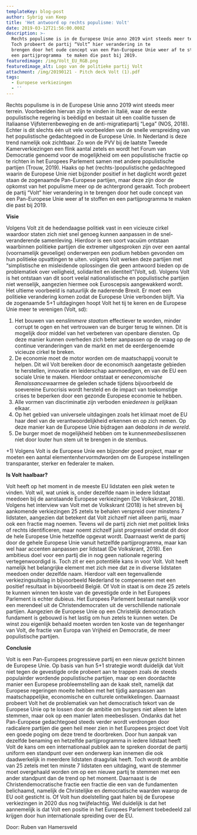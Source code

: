 ```yaml
---
templateKey: blog-post
author: Sybrig van Keep
title: 'Het antwoord op rechts populisme: Volt'
date: 2019-03-12T21:56:00.000Z
description: >-
  Rechts populisme is in de Europese Unie anno 2019 wint steeds meer terrein.
  Toch probeert de partij “Volt” hier verandering in te
  brengen door het oude concept van een Pan-Europese Unie weer af te stoffen en
  een partijprogramma  te maken die past bij 2019.
featuredimage: /img/Volt_EU_RGB.png
featuredimage_alt: Logo van de politieke partij Volt
attachment: /img/20190121 - Pitch deck Volt (1).pdf
tags:
  - Europese verkiezingen
  - ''
---
```

Rechts populisme is in de Europese Unie anno 2019 wint steeds meer terrein. Voorbeelden hiervan zijn te vinden in Italië, waar de eerste populistische regering is beëdigd en bestaat uit een coalitie tussen de Italiaanse Vijfsterrenbeweging en de anti-migratiepartij “Lega” (NOS, 2018). Echter is dit slechts één uit vele voorbeelden van de snelle verspreiding van het populistische gedachtegoed in de Europese Unie. In Nederland is deze trend namelijk ook zichtbaar. Zo won de PVV bij de laatste Tweede Kamerverkiezingen een flink aantal zetels en wordt het Forum van Democratie genoemd voor de mogelijkheid om een populistische fractie op te richten in het Europees Parlement samen met andere populistische partijen (Trouw, 2019). Haaks op het (rechts-)populistische gedachtegoed waarin de Europese Unie niet bijzonder positief in het daglicht wordt gezet staan de zogenaamde Pan-Europese partijen, maar deze zijn door de opkomst van het populisme meer op de achtergrond geraakt. Toch probeert de partij “Volt” hier verandering in te brengen door het oude concept van een Pan-Europese Unie weer af te stoffen en een partijprogramma te maken die past bij 2019.



**Visie**

Volgens Volt zit de hedendaagse politiek vast in een vicieuze cirkel waardoor staten zich niet snel genoeg kunnen aanpassen in de snel- veranderende samenleving. Hierdoor is een soort vacuüm ontstaan waarbinnen politieke partijen die extremer uitgesproken zijn over een aantal (voornamelijk gevoelige) onderwerpen een podium hebben gevonden om hun politieke opvattingen te uiten. volgens Volt werken deze partijen met “simplistische en misleidende oplossingen die geen antwoord bieden op de problematiek over veiligheid, solidariteit en identiteit”(Volt, sd). Volgens Volt is het ontstaan van dit soort veelal nationalistische en populistische partijen niet wenselijk, aangezien hiermee ook Euroscepsis aangewakkerd wordt. Het ultieme voorbeeld is natuurlijk de naderende Brexit. Er moet een politieke verandering komen zodat de Europese Unie verbonden blijft. Via de zogenaamde 5+1 uitdagingen hoopt Volt het tij te keren en de Europese Unie meer te verenigen (Volt, sd):

1. Het bouwen van een*slimmere staat*om effectiever te worden, minder corrupt te ogen en het vertrouwen van de burger terug te winnen. Dit is mogelijk door middel van het verbeteren van openbare diensten. Op deze manier kunnen overheden zich beter aanpassen op de vraag op de continue veranderingen van de markt en met de eerdergenoemde vicieuze cirkel te breken.
2. De economie moet de motor worden om de maatschappij vooruit te helpen. Dit wil Volt bereiken door de economisch aangetaste gebieden te herstellen, innovatie en leiderschap aanmoedigen, en van de EU een sociale Unie te maken. Hierdoor ontstaat er een*economische Renaissance*waarmee de geleden schade tijdens bijvoorbeeld de soevereine Eurocrisis wordt hersteld en de impact van toekomstige crises te beperken door een gezonde Europese economie te hebben.
3. Alle vormen van discriminatie zijn verboden en*iedereen is gelijk*aan elkaar.
4. Op het gebied van universele uitdagingen zoals het klimaat moet de EU haar deel van de verantwoordelijkheid erkennen en op zich nemen. Op deze manier kan de Europese Unie bijdragen aan de*balans in de wereld*.
5. De burger moet de mogelijkheid hebben om te kunnen*meebeslissen*en niet door louter hun stem uit te brengen in de stembus.

+1) Volgens Volt is de Europese Unie een bijzonder goed project, maar er moeten een aantal elementen*hervormd*worden om de Europese instellingen transparanter, sterker en federaler te maken.





**Is Volt haalbaar?**

Volt heeft op het moment in de meeste EU lidstaten een plek weten te vinden. Volt wil, wat uniek is, onder dezelfde naam in iedere lidstaat meedoen bij de aanstaande Europese verkiezingen (De Volkskrant, 2018). Volgens het interview van Volt met de Volkskrant (2018) is het streven bij aankomende verkiezingen 25 zetels te behalen verspreid over minstens 7 lidstaten, aangezien dat betekent dat Volt zichzelf niet alleen partij, maar ook een fractie mag noemen. Tevens wil de partij zich niet met politiek links of rechts identificeren, maar noemt zichzelf juist progressief omdat dit door de hele Europese Unie hetzelfde opgevat wordt. Daarnaast werkt de partij door de gehele Europese Unie vanuit hetzelfde partijprogramma, maar kan wel haar accenten aanpassen per lidstaat (De Volkskrant, 2018). Een ambitieus doel voor een partij die in nog geen nationale regering vertegenwoordigd is. Toch zit er een potentiële kans in voor Volt. Volt heeft namelijk het belangrijke element met zich mee dat ze in diverse lidstaten meedoen onder dezelfde naam. Hierdoor valt een tegenvallende verkiezingsuitslag in bijvoorbeeld Nederland te compenseren met een positief resultaat in bijvoorbeeld België. Of Volt in staat is om deze 25 zetels te kunnen winnen ten koste van de gevestigde orde in het Europees Parlement is echter dubieus. Het Europees Parlement bestaat namelijk voor een merendeel uit de Christendemocraten uit de verschillende nationale partijen. Aangezien de Europese Unie op een Christelijk democratisch fundament is gebouwd is het lastig om hun zetels te kunnen weten. De winst zou eigenlijk behaald moeten worden ten koste van de tegenhanger van Volt, de fractie van Europa van Vrijheid en Democratie, de meer populistische partijen.



**Conclusie**

Volt is een Pan-Europees progressieve partij en een nieuw gezicht binnen de Europese Unie. Op basis van hun 5+1 strategie wordt duidelijk dat Volt niet tegen de gevestigde orde probeert aan te trappen zoals de steeds populairder wordende populistische partijen, maar op een doordachte manier een Europese probleemstelling aan de kaak stelt, namelijk dat Europese regeringen moeite hebben met het tijdig aanpassen aan maatschappelijke, economische en culturele ontwikkelingen. Daarnaast probeert Volt het de problematiek van het democratisch tekort van de Europese Unie op te lossen door de ambitie om burgers niet alleen te laten stemmen, maar ook op een manier laten meebeslissen. Ondanks dat het Pan-Europese gedachtegoed steeds verder wordt verdrongen door radicalere partijen die geen heil meer zien in het Europees project doet Volt een goede poging om deze trend te doorbreken. Door hun aanpak van dezelfde benaming en hetzelfde partijprogramma in iedere lidstaat heeft Volt de kans om een internationaal publiek aan te spreken doordat de partij uniform een standpunt over een onderwerp kan innemen die ook daadwerkelijk in meerdere lidstaten draagvlak heeft. Toch wordt de ambitie van 25 zetels met ten minste 7 lidstaten een uitdaging, want de stemmer moet overgehaald worden om op een nieuwe partij te stemmen met een ander standpunt dan de trend op het moment. Daarnaast is de Christendemocratische fractie een fractie die een van de fundamenten belichaamd, namelijk de Christelijke en democratische waarden waarop de EU ooit gesticht is. Of Volt hun doelstelling gaat halen bij de Europese verkiezingen in 2020 dus nog twijfelachtig. Wel duidelijk is dat het aannemelijk is dat Volt een positie in het Europees Parlement toebedeeld zal krijgen door hun internationale spreiding over de EU.

Door: Ruben van Hamersveld
